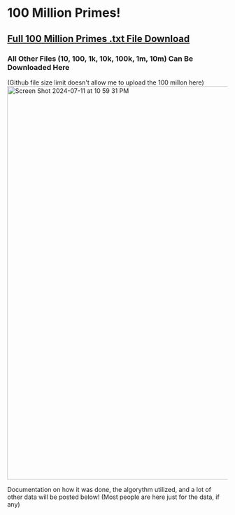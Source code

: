 # 100 Million Primes!

## [Full 100 Million Primes .txt File Download](https://www.mediafire.com/file/2vpk3ho0yeletsa/primes.txt/file)

### All Other Files (10, 100, 1k, 10k, 100k, 1m, 10m) Can Be Downloaded Here
(Github file size limit doesn't allow me to upload the 100 millon here)
<img width="901" alt="Screen Shot 2024-07-11 at 10 59 31 PM" src="https://github.com/user-attachments/assets/90269155-9fab-41dc-b0a1-b80de28c50b7">



Documentation on how it was done, the algorythm utilized, and a lot of other data will be posted below! (Most people are here just for the data, if any)

